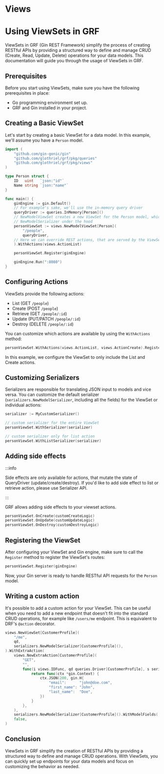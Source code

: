 # Views

# Using ViewSets in GRF

ViewSets in GRF (Gin REST Framework) simplify the process of creating RESTful APIs by providing a structured way to define and manage CRUD (Create, Read, Update, Delete) operations for your data models. This documentation will guide you through the usage of ViewSets in GRF.

## Prerequisites

Before you start using ViewSets, make sure you have the following prerequisites in place:

- Go programming environment set up.
- GRF and Gin installed in your project.

## Creating a Basic ViewSet

Let's start by creating a basic ViewSet for a data model. In this example, we'll assume you have a `Person` model.

```go
import (
	"github.com/gin-gonic/gin"
	"github.com/glothriel/grf/pkg/queries"
	"github.com/glothriel/grf/pkg/views"
)

type Person struct {
	ID   uint   `json:"id"`
	Name string `json:"name"`
}

func main() {
	ginEngine := gin.Default()
	// For example's sake, we'll use the in-memory query driver
	queryDriver := queries.InMemory[Person]()
	// NewModelViewSet creates a new ViewSet for the Person model, which uses
	// NewModelSerializer under the hood
	personViewSet := views.NewModelViewSet[Person](
		"/people",
		queryDriver,
	// Here we can override REST actions, that are served by the ViewSet
	).WithActions(views.ActionList)

	personViewSet.Register(ginEngine)

	ginEngine.Run(":8080")
}
```

## Configuring Actions

ViewSets provide the following actions:

- List (GET `/people`)
- Create (POST `/people`)
- Retrieve (GET `/people/:id`)
- Update (PUT/PATCH `/people/:id`)
- Destroy (DELETE `/people/:id`)

You can customize which actions are available by using the `WithActions` method:

```go
personViewSet.WithActions(views.ActionList, views.ActionCreate).Register(ginEngine)
```

In this example, we configure the ViewSet to only include the List and Create actions.

## Customizing Serializers

Serializers are responsible for translating JSON input to models and vice versa. You can customize the default serializer (`serializers.NewModelSerializer`, including all the fields) for the ViewSet or individual actions:

```go
serializer := MyCustomSerializer()

// custom serializer for the entire ViewSet
personViewSet.WithSerializer(serializer)

// custom serializer only for list action
personViewSet.WithListSerializer(serializer)
```

## Adding side effects

:::info

Side effects are only available for actions, that mutate the state of QueryDriver (update/create/destroy). If you'd like to add side effect to list or retrieve action, please use Serializer API.

:::

GRF allows adding side effects to your viewset actions. 

```go
personViewSet.OnCreate(customCreateLogic)
personViewSet.OnUpdate(customUpdateLogic)
personViewSet.OnDestroy(customDestroyLogic)
```

## Registering the ViewSet

After configuring your ViewSet and Gin engine, make sure to call the `Register` method to register the ViewSet's routes:

```go
personViewSet.Register(ginEngine)
```

Now, your Gin server is ready to handle RESTful API requests for the `Person` model.

## Writing a custom action

It's possible to add a custom action for your ViewSet. This can be useful when you need to add a new endpoint that doesn't fit into the standard CRUD operations, for example like `/users/me` endpoint. This is equivalent to DRF's `@action` decorator.

```go
views.NewViewSet[CustomerProfile](
	"/me",
	qd,
	serializers.NewModelSerializer[CustomerProfile](),
).WithExtraAction(
	views.NewExtraAction[CustomerProfile](
		"GET",
		"",
		func(i views.IDFunc, qd queries.Driver[CustomerProfile], s serializers.Serializer) gin.HandlerFunc {
			return func(ctx *gin.Context) {
				ctx.JSON(200, gin.H{
					"email":      "john@doe.com",
					"first_name": "John",
					"last_name":  "Doe",
				})
			}
		},
	),
	serializers.NewModelSerializer[CustomerProfile]().WithModelFields([]string{"email", "last_name", "first_name"}),
	false,
)
```

## Conclusion

ViewSets in GRF simplify the creation of RESTful APIs by providing a structured way to define and manage CRUD operations. With ViewSets, you can quickly set up endpoints for your data models and focus on customizing the behavior as needed.
